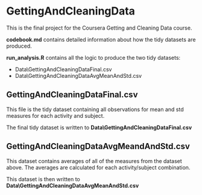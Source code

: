 # GettingAndCleaningData

This is the final project for the Coursera Getting and Cleaning Data course.

**codebook.md** contains detailed information about how the tidy datasets are produced.

**run_analysis.R** contains all the logic to produce the two tidy datasets:
- Data\GettingAndCleaningDataFinal.csv
- Data\GettingAndCleaningDataAvgMeanAndStd.csv

## GettingAndCleaningDataFinal.csv
This file is the tidy dataset containing all observations for mean and std measures for each activity and subject.

The final tidy dataset is written to **Data\GettingAndCleaningDataFinal.csv**

## GettingAndCleaningDataAvgMeandAndStd.csv
This dataset contains averages of all of the measures from the dataset above.  The averages are calculated
for each activity/subject combination. 

This dataset is then written to **Data\GettingAndCleaningDataAvgMeanAndStd.csv**
